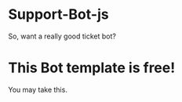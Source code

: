 # Support-Bot-js
So, want a really good ticket bot?
# This Bot template is free!
You may take this.
